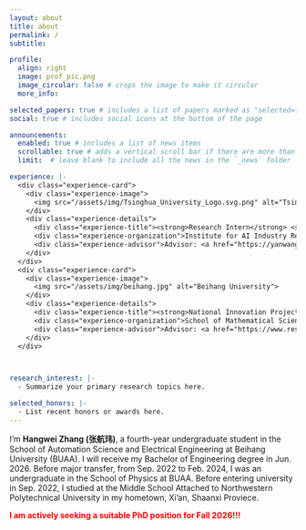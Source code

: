 ```yaml
---
layout: about
title: about
permalink: /
subtitle: 

profile:
  align: right
  image: prof_pic.png
  image_circular: false # crops the image to make it circular
  more_info: 

selected_papers: true # includes a list of papers marked as "selected={true}"
social: true # includes social icons at the bottom of the page

announcements:
  enabled: true # includes a list of news items
  scrollable: true # adds a vertical scroll bar if there are more than 3 news items
  limit:  # leave blank to include all the news in the `_news` folder

experience: |-
  <div class="experience-card">
    <div class="experience-image">
      <img src="/assets/img/Tsinghua_University_Logo.svg.png" alt="Tsinghua University logo">
    </div>
    <div class="experience-details">
      <div class="experience-title"><strong>Research Intern</strong> <span>(May 2024 – May 2025)</span></div>
      <div class="experience-organization">Institute for AI Industry Research, Tsinghua University</div>
      <div class="experience-advisor">Advisor: <a href="https://yanwang202199.github.io/">Prof. Yan Wang</a></div>
    </div>
  </div>
  <div class="experience-card">
    <div class="experience-image">
      <img src="/assets/img/beihang.jpg" alt="Beihang University">
    </div>
    <div class="experience-details">
      <div class="experience-title"><strong>National Innovation Project Leader</strong> <span> , 17th National Undergraduate Training Program for Innovation and Entrepreneurship (Jun 2023 – Nov 2024)</span></div>
      <div class="experience-organization">School of Mathematical Sciences, Beihang University</div>
      <div class="experience-advisor">Advisor: <a href="https://www.researchgate.net/profile/Guang-Mei-Wei">Prof. Guangmei Wei</a></div>
    </div>
  </div>



research_interest: |-
  - Summarize your primary research topics here.

selected_honors: |-
  - List recent honors or awards here.
---
```


I’m **Hangwei Zhang (张航玮)**, a fourth-year undergraduate student in the School of Automation Science and Electrical Engineering at Beihang University (BUAA). I will receive my Bachelor of Engineering degree in Jun. 2026. Before major transfer, from Sep. 2022 to Feb. 2024, I was an undergraduate in the School of Physics at BUAA. Before entering university in Sep. 2022, I studied at the Middle School Attached to Northwestern Polytechnical University in my hometown, Xi’an, Shaanxi Proviece.

**<span style="color:red;">I am actively seeking a suitable PhD position for Fall 2026!!!</span>**


<!--
Write your biography here. Tell the world about yourself. Link to your favorite [subreddit](http://reddit.com). You can put a picture in, too. The code is already in, just name your picture `prof_pic.jpg` and put it in the `img/` folder.

Put your address / P.O. box / other info right below your picture. You can also disable any of these elements by editing `profile` property of the YAML header of your `_pages/about.md`. Edit `_bibliography/papers.bib` and Jekyll will render your [publications page](/al-folio/publications/) automatically.

Link to your social media connections, too. This theme is set up to use [Font Awesome icons](https://fontawesome.com/) and [Academicons](https://jpswalsh.github.io/academicons/), like the ones below. Add your Facebook, Twitter, LinkedIn, Google Scholar, or just disable all of them.
-->
